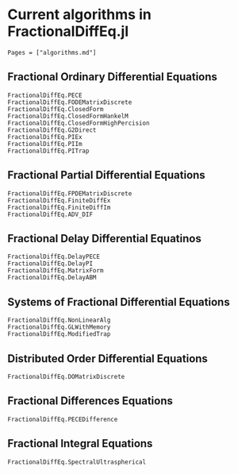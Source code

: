 # Current algorithms in FractionalDiffEq.jl

```@contents
Pages = ["algorithms.md"]
```

## Fractional Ordinary Differential Equations

```@docs
FractionalDiffEq.PECE
FractionalDiffEq.FODEMatrixDiscrete
FractionalDiffEq.ClosedForm
FractionalDiffEq.ClosedFormHankelM
FractionalDiffEq.ClosedFormHighPercision
FractionalDiffEq.G2Direct
FractionalDiffEq.PIEx
FractionalDiffEq.PIIm
FractionalDiffEq.PITrap
```

## Fractional Partial Differential Equations

```@docs
FractionalDiffEq.FPDEMatrixDiscrete
FractionalDiffEq.FiniteDiffEx
FractionalDiffEq.FiniteDiffIm
FractionalDiffEq.ADV_DIF
```

## Fractional Delay Differential Equatinos

```@docs
FractionalDiffEq.DelayPECE
FractionalDiffEq.DelayPI
FractionalDiffEq.MatrixForm
FractionalDiffEq.DelayABM
```

## Systems of Fractional Differential Equations

```@docs
FractionalDiffEq.NonLinearAlg
FractionalDiffEq.GLWithMemory
FractionalDiffEq.ModifiedTrap
```

## Distributed Order Differential Equations

```@docs
FractionalDiffEq.DOMatrixDiscrete
```

## Fractional Differences Equations

```@docs
FractionalDiffEq.PECEDifference
```

## Fractional Integral Equations

```@docs
FractionalDiffEq.SpectralUltraspherical
```